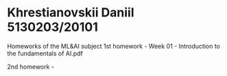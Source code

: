 # Khrestianovskii Daniil 5130203/20101
Homeworks of the ML&amp;AI subject
1st homework - Week 01 - Introduction to the fundamentals of AI.pdf

2nd homework -
